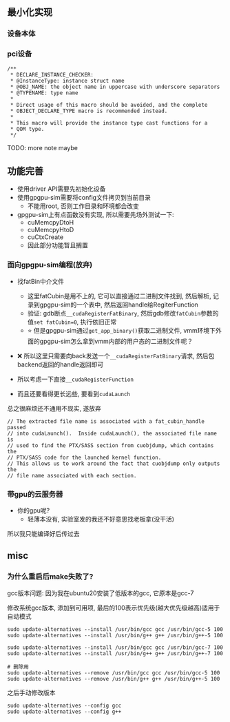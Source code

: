 ## 最小化实现

### 设备本体

### pci设备

```
/**
 * DECLARE_INSTANCE_CHECKER:
 * @InstanceType: instance struct name
 * @OBJ_NAME: the object name in uppercase with underscore separators
 * @TYPENAME: type name
 *
 * Direct usage of this macro should be avoided, and the complete
 * OBJECT_DECLARE_TYPE macro is recommended instead.
 *
 * This macro will provide the instance type cast functions for a
 * QOM type.
 */
 ```

TODO: more note maybe


## 功能完善

- 使用driver API需要先初始化设备
- 使用gpgpu-sim需要将config文件拷贝到当前目录
    * 不能用root, 否则工作目录和环境都会改变
- gpgpu-sim上有点函数没有实现, 所以需要先场外测试一下:
    * cuMemcpyDtoH
    * cuMemcpyHtoD
    * cuCtxCreate
    * 因此部分功能暂且搁置


### 面向gpgpu-sim编程(放弃)

- 找fatBin中介文件
    * 这里fatCubin是用不上的, 它可以直接通过二进制文件找到, 然后解析, 记录到gpgpu-sim的一个表中, 然后返回handle给RegiterFunction
    * 验证: gdb断点`__cudaRegisterFatBinary`, 然后gdb修改`fatCubin`参数的值`set fatCubin=0`, 执行依旧正常
    * ⭐ 但是gpgpu-sim通过`get_app_binary()`获取二进制文件, vmm环境下外面的gpgpu-sim怎么拿到vmm内部的用户态的二进制文件呢？


- ❌ 所以这里只需要向back发送一个`__cudaRegisterFatBinary`请求, 然后包backend返回的handle返回即可
- 所以考虑一下直接`__cudaRegisterFunction`
- 而且还要看得更长远些, 要看到`cudaLaunch`

总之很麻烦还不通用不现实, 遂放弃

```
// The extracted file name is associated with a fat_cubin_handle passed
// into cudaLaunch().  Inside cudaLaunch(), the associated file name is
// used to find the PTX/SASS section from cuobjdump, which contains the
// PTX/SASS code for the launched kernel function.
// This allows us to work around the fact that cuobjdump only outputs the
// file name associated with each section.
```


### 带gpu的云服务器

- 你的gpu呢?
    * 轻薄本没有, 实验室发的我还不好意思找老板拿(没干活)

所以我只能编译好后传过去




## misc

### 为什么重启后make失败了?

gcc版本问题: 因为我在ubuntu20安装了低版本的gcc, 它原本是gcc-7

修改系统gcc版本, 添加到可用项, 最后的100表示优先级(越大优先级越高)适用于自动模式

```
sudo update-alternatives --install /usr/bin/gcc gcc /usr/bin/gcc-5 100
sudo update-alternatives --install /usr/bin/g++ g++ /usr/bin/g++-5 100

sudo update-alternatives --install /usr/bin/gcc gcc /usr/bin/gcc-7 100
sudo update-alternatives --install /usr/bin/g++ g++ /usr/bin/g++-7 100

# 删除用
sudo update-alternatives --remove /usr/bin/gcc gcc /usr/bin/gcc-5 100
sudo update-alternatives --remove /usr/bin/g++ g++ /usr/bin/g++-5 100
```

之后手动修改版本

```
sudo update-alternatives --config gcc
sudo update-alternatives --config g++
```

